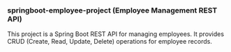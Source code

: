 ### springboot-employee-project (Employee Management REST API)

This project is a Spring Boot REST API for managing employees. It provides CRUD (Create, Read, Update, Delete) operations for employee records.
